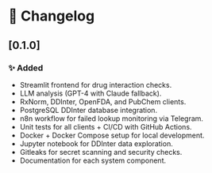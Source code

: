 # 📝 Changelog

## [0.1.0]

### ✨ Added
- Streamlit frontend for drug interaction checks.
- LLM analysis (GPT-4 with Claude fallback).
- RxNorm, DDInter, OpenFDA, and PubChem clients.
- PostgreSQL DDInter database integration.
- n8n workflow for failed lookup monitoring via Telegram.
- Unit tests for all clients + CI/CD with GitHub Actions.
- Docker + Docker Compose setup for local development.
- Jupyter notebook for DDInter data exploration.
- Gitleaks for secret scanning and security checks.
- Documentation for each system component.
